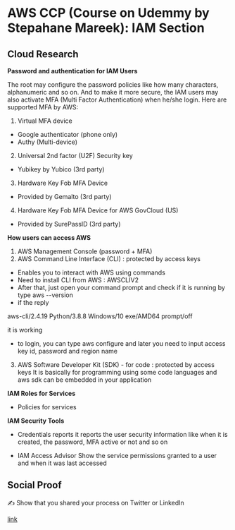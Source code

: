 # AWS CCP (Course on Udemmy by Stepahane Mareek): IAM Section

## Cloud Research

**Password and authentication for IAM Users**

The root may configure the password policies like how many characters, alphanumeric and so on. And to make it more secure, the IAM users may also activate MFA (Multi Factor Authentication) when he/she login. Here are supported MFA by AWS:
1. Virtual MFA device
- Google authenticator (phone only)
- Authy (Multi-device)

2. Universal 2nd factor (U2F) Security key
- Yubikey by Yubico (3rd party)

3. Hardware Key Fob MFA Device

- Provided by Gemalto (3rd party)

4. Hardware Key Fob MFA Device for AWS GovCloud (US)

- Provided by SurePassID (3rd party)

**How users can access AWS**
1. AWS Management Console (password + MFA)
2. AWS Command Line Interface (CLI) : protected by access keys
- Enables you to interact with AWS using commands
- Need to install CLI from AWS : AWSCLIV2 
- After that, just open your command prompt and check if it is running by type aws --version
- if the reply 

aws-cli/2.4.19 Python/3.8.8 Windows/10 exe/AMD64 prompt/off

it is working

- to login, you can type aws configure and later you need to input access key id, password and region name

3. AWS Software Developer Kit (SDK) - for code : protected by access keys 
It is basically for programming using some code languages and aws sdk can be embedded in your application

**IAM Roles for Services**
- Policies for services

**IAM Security Tools**
 - Credentials reports
it reports the user security information like when it is created, the password, MFA active or not and so on

- IAM Access Advisor
Show the service permissions granted to a user and when it was last accessed

## Social Proof

✍️ Show that you shared your process on Twitter or LinkedIn

[link](link)
